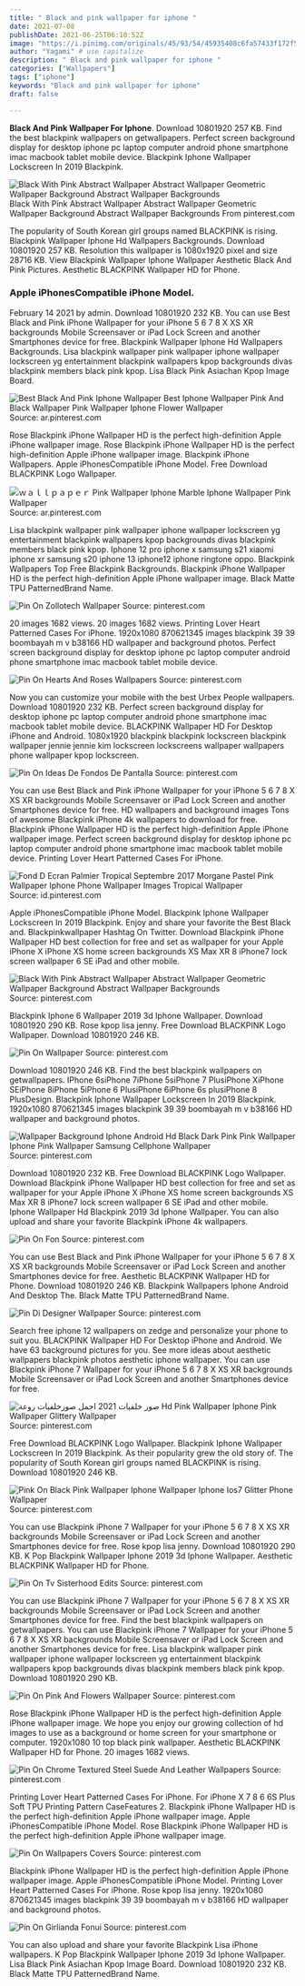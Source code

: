 ```yaml
---
title: " Black and pink wallpaper for iphone "
date: 2021-07-08
publishDate: 2021-06-25T06:10:52Z
image: "https://i.pinimg.com/originals/45/93/54/45935408c6fa57433f172f542e1a8b3c.jpg"
author: "Yagami" # use capitalize
description: " Black and pink wallpaper for iphone "
categories: ["Wallpapers"]
tags: ["iphone"]
keywords: "Black and pink wallpaper for iphone"
draft: false

---
```



**Black And Pink Wallpaper For Iphone**. Download 10801920 257 KB. Find the best blackpink wallpapers on getwallpapers. Perfect screen background display for desktop iphone pc laptop computer android phone smartphone imac macbook tablet mobile device. Blackpink Iphone Wallpaper Lockscreen In 2019 Blackpink.

![Black With Pink Abstract Wallpaper Abstract Wallpaper Geometric Wallpaper Background Abstract Wallpaper Backgrounds](https://i.pinimg.com/originals/20/5f/6f/205f6fbcd20a061e951305fbc430b366.jpg "Black With Pink Abstract Wallpaper Abstract Wallpaper Geometric Wallpaper Background Abstract Wallpaper Backgrounds")
Black With Pink Abstract Wallpaper Abstract Wallpaper Geometric Wallpaper Background Abstract Wallpaper Backgrounds From pinterest.com


The popularity of South Korean girl groups named BLACKPINK is rising. Blackpink Wallpaper Iphone Hd Wallpapers Backgrounds. Download 10801920 257 KB. Resolution this wallpaper is 1080x1920 pixel and size 28716 KB. View Blackpink Wallpaper Iphone Wallpaper Aesthetic Black And Pink Pictures. Aesthetic BLACKPINK Wallpaper HD for Phone.

### Apple iPhonesCompatible iPhone Model.

February 14 2021 by admin. Download 10801920 232 KB. You can use Best Black and Pink iPhone Wallpaper for your iPhone 5 6 7 8 X XS XR backgrounds Mobile Screensaver or iPad Lock Screen and another Smartphones device for free. Blackpink Wallpaper Iphone Hd Wallpapers Backgrounds. Lisa blackpink wallpaper pink wallpaper iphone wallpaper lockscreen yg entertainment blackpink wallpapers kpop backgrounds divas blackpink members black pink kpop. Lisa Black Pink Asiachan Kpop Image Board.


![Best Black And Pink Iphone Wallpaper Best Iphone Wallpaper Pink And Black Wallpaper Pink Wallpaper Iphone Flower Wallpaper](https://i.pinimg.com/originals/2c/07/f6/2c07f6c7daf383007bb5e649e5398258.jpg "Best Black And Pink Iphone Wallpaper Best Iphone Wallpaper Pink And Black Wallpaper Pink Wallpaper Iphone Flower Wallpaper")
Source: ar.pinterest.com

Rose Blackpink iPhone Wallpaper HD is the perfect high-definition Apple iPhone wallpaper image. Rose Blackpink iPhone Wallpaper HD is the perfect high-definition Apple iPhone wallpaper image. Blackpink iPhone Wallpapers. Apple iPhonesCompatible iPhone Model. Free Download BLACKPINK Logo Wallpaper.

![ｗａｌｌｐａｐｅｒ Pink Wallpaper Iphone Marble Iphone Wallpaper Pink Wallpaper](https://i.pinimg.com/originals/b5/89/c0/b589c078c8bd89bba04abf098e8b0df9.jpg "ｗａｌｌｐａｐｅｒ Pink Wallpaper Iphone Marble Iphone Wallpaper Pink Wallpaper")
Source: ar.pinterest.com

Lisa blackpink wallpaper pink wallpaper iphone wallpaper lockscreen yg entertainment blackpink wallpapers kpop backgrounds divas blackpink members black pink kpop. Iphone 12 pro iphone x samsung s21 xiaomi iphone xr samsung s20 iphone 13 iphone12 iphone ringtone oppo. Blackpink Wallpapers Top Free Blackpink Backgrounds. Blackpink iPhone Wallpaper HD is the perfect high-definition Apple iPhone wallpaper image. Black Matte TPU PatternedBrand Name.

![Pin On Zollotech Wallpaper](https://i.pinimg.com/originals/ab/4e/5d/ab4e5d14e92cc8b79638c9ff10679e3b.png "Pin On Zollotech Wallpaper")
Source: pinterest.com

20 images 1682 views. 20 images 1682 views. Printing Lover Heart Patterned Cases For iPhone. 1920x1080 870621345 images blackpink 39 39 boombayah m v b38166 HD wallpaper and background photos. Perfect screen background display for desktop iphone pc laptop computer android phone smartphone imac macbook tablet mobile device.

![Pin On Hearts And Roses Wallpapers](https://i.pinimg.com/originals/96/76/83/967683944cea4fdd8f4482cceaf9accf.jpg "Pin On Hearts And Roses Wallpapers")
Source: pinterest.com

Now you can customize your mobile with the best Urbex People wallpapers. Download 10801920 232 KB. Perfect screen background display for desktop iphone pc laptop computer android phone smartphone imac macbook tablet mobile device. BLACKPINK Wallpaper HD For Desktop iPhone and Android. 1080x1920 blackpink blackpink lockscreen blackpink wallpaper jennie jennie kim lockscreen lockscreens wallpaper wallpapers phone wallpaper kpop lockscreen.

![Pin On Ideas De Fondos De Pantalla](https://i.pinimg.com/736x/2f/9f/ca/2f9fca9643f0c44e9348b004ce4c7339.jpg "Pin On Ideas De Fondos De Pantalla")
Source: pinterest.com

You can use Best Black and Pink iPhone Wallpaper for your iPhone 5 6 7 8 X XS XR backgrounds Mobile Screensaver or iPad Lock Screen and another Smartphones device for free. HD wallpapers and background images Tons of awesome Blackpink iPhone 4k wallpapers to download for free. Blackpink iPhone Wallpaper HD is the perfect high-definition Apple iPhone wallpaper image. Perfect screen background display for desktop iphone pc laptop computer android phone smartphone imac macbook tablet mobile device. Printing Lover Heart Patterned Cases For iPhone.

![Fond D Ecran Palmier Tropical Septembre 2017 Morgane Pastel Pink Wallpaper Iphone Phone Wallpaper Images Tropical Wallpaper](https://i.pinimg.com/originals/d2/10/41/d2104166c3b7e7166b3e13c88fd1cd07.jpg "Fond D Ecran Palmier Tropical Septembre 2017 Morgane Pastel Pink Wallpaper Iphone Phone Wallpaper Images Tropical Wallpaper")
Source: id.pinterest.com

Apple iPhonesCompatible iPhone Model. Blackpink Iphone Wallpaper Lockscreen In 2019 Blackpink. Enjoy and share your favorite the Best Black and. Blackpinkwallpaper Hashtag On Twitter. Download Blackpink iPhone Wallpaper HD best collection for free and set as wallpaper for your Apple iPhone X iPhone XS home screen backgrounds XS Max XR 8 iPhone7 lock screen wallpaper 6 SE iPad and other mobile.

![Black With Pink Abstract Wallpaper Abstract Wallpaper Geometric Wallpaper Background Abstract Wallpaper Backgrounds](https://i.pinimg.com/originals/20/5f/6f/205f6fbcd20a061e951305fbc430b366.jpg "Black With Pink Abstract Wallpaper Abstract Wallpaper Geometric Wallpaper Background Abstract Wallpaper Backgrounds")
Source: pinterest.com

Blackpink Iphone 6 Wallpaper 2019 3d Iphone Wallpaper. Download 10801920 290 KB. Rose kpop lisa jenny. Free Download BLACKPINK Logo Wallpaper. Download 10801920 246 KB.

![Pin On Wallpaper](https://i.pinimg.com/564x/5d/b8/39/5db8398e4c73e826352a3b56e7abf8f2.jpg "Pin On Wallpaper")
Source: pinterest.com

Download 10801920 246 KB. Find the best blackpink wallpapers on getwallpapers. IPhone 6siPhone 7iPhone 5siPhone 7 PlusiPhone XiPhone SEiPhone 8iPhone 5iPhone 6 PlusiPhone 6iPhone 6s plusiPhone 8 PlusDesign. Blackpink Iphone Wallpaper Lockscreen In 2019 Blackpink. 1920x1080 870621345 images blackpink 39 39 boombayah m v b38166 HD wallpaper and background photos.

![Wallpaper Background Iphone Android Hd Black Dark Pink Pink Wallpaper Iphone Pink Wallpaper Samsung Cellphone Wallpaper](https://i.pinimg.com/originals/50/9f/3d/509f3d595e7930681386399f056501d1.jpg "Wallpaper Background Iphone Android Hd Black Dark Pink Pink Wallpaper Iphone Pink Wallpaper Samsung Cellphone Wallpaper")
Source: pinterest.com

Download 10801920 232 KB. Free Download BLACKPINK Logo Wallpaper. Download Blackpink iPhone Wallpaper HD best collection for free and set as wallpaper for your Apple iPhone X iPhone XS home screen backgrounds XS Max XR 8 iPhone7 lock screen wallpaper 6 SE iPad and other mobile. Iphone Wallpaper Hd Blackpink 2019 3d Iphone Wallpaper. You can also upload and share your favorite Blackpink iPhone 4k wallpapers.

![Pin On Fon](https://i.pinimg.com/originals/3c/2d/78/3c2d7814dd26dca449b5bebc63b0f8a6.jpg "Pin On Fon")
Source: pinterest.com

You can use Best Black and Pink iPhone Wallpaper for your iPhone 5 6 7 8 X XS XR backgrounds Mobile Screensaver or iPad Lock Screen and another Smartphones device for free. Aesthetic BLACKPINK Wallpaper HD for Phone. Download 10801920 246 KB. Blackpink Wallpapers Iphone Android And Desktop The. Black Matte TPU PatternedBrand Name.

![Pin Di Designer Wallpaper](https://i.pinimg.com/564x/ac/21/5f/ac215f32b4faab086f4f9da2fd7b24a1.jpg "Pin Di Designer Wallpaper")
Source: pinterest.com

Search free iphone 12 wallpapers on zedge and personalize your phone to suit you. BLACKPINK Wallpaper HD For Desktop iPhone and Android. We have 63 background pictures for you. See more ideas about aesthetic wallpapers blackpink photos aesthetic iphone wallpaper. You can use Blackpink iPhone 7 Wallpaper for your iPhone 5 6 7 8 X XS XR backgrounds Mobile Screensaver or iPad Lock Screen and another Smartphones device for free.

![صور خلفيات 2021 اجمل صورخلفيات روعة Hd Pink Wallpaper Iphone Pink Wallpaper Glittery Wallpaper](https://i.pinimg.com/474x/f2/7b/84/f27b84f1e8a71bd8288661f0296a3ffa.jpg "صور خلفيات 2021 اجمل صورخلفيات روعة Hd Pink Wallpaper Iphone Pink Wallpaper Glittery Wallpaper")
Source: pinterest.com

Free Download BLACKPINK Logo Wallpaper. Blackpink Iphone Wallpaper Lockscreen In 2019 Blackpink. As their popularity grew the old story of. The popularity of South Korean girl groups named BLACKPINK is rising. Download 10801920 246 KB.

![Pink On Black Pink Wallpaper Iphone Wallpaper Iphone Ios7 Glitter Phone Wallpaper](https://i.pinimg.com/originals/95/54/3e/95543e54401f4e14bf71fdefa81757df.jpg "Pink On Black Pink Wallpaper Iphone Wallpaper Iphone Ios7 Glitter Phone Wallpaper")
Source: pinterest.com

You can use Blackpink iPhone 7 Wallpaper for your iPhone 5 6 7 8 X XS XR backgrounds Mobile Screensaver or iPad Lock Screen and another Smartphones device for free. Rose kpop lisa jenny. Download 10801920 290 KB. K Pop Blackpink Wallpaper Iphone 2019 3d Iphone Wallpaper. Aesthetic BLACKPINK Wallpaper HD for Phone.

![Pin On Tv Sisterhood Edits](https://i.pinimg.com/originals/07/cd/a5/07cda5447d9452f92d08b21d537efa6d.jpg "Pin On Tv Sisterhood Edits")
Source: pinterest.com

You can use Blackpink iPhone 7 Wallpaper for your iPhone 5 6 7 8 X XS XR backgrounds Mobile Screensaver or iPad Lock Screen and another Smartphones device for free. Find the best blackpink wallpapers on getwallpapers. You can use Blackpink iPhone 7 Wallpaper for your iPhone 5 6 7 8 X XS XR backgrounds Mobile Screensaver or iPad Lock Screen and another Smartphones device for free. Lisa blackpink wallpaper pink wallpaper iphone wallpaper lockscreen yg entertainment blackpink wallpapers kpop backgrounds divas blackpink members black pink kpop. Download 10801920 290 KB.

![Pin On Pink And Flowers Wallpaper](https://i.pinimg.com/originals/ef/7b/69/ef7b69f2c8a6bc2e43ea4c481b8470a4.jpg "Pin On Pink And Flowers Wallpaper")
Source: pinterest.com

Rose Blackpink iPhone Wallpaper HD is the perfect high-definition Apple iPhone wallpaper image. We hope you enjoy our growing collection of hd images to use as a background or home screen for your smartphone or computer. 1920x1080 10 top black pink wallpaper. Aesthetic BLACKPINK Wallpaper HD for Phone. 20 images 1682 views.

![Pin On Chrome Textured Steel Suede And Leather Wallpapers](https://i.pinimg.com/originals/ac/68/ec/ac68ec53420a2340dd77f48bb2821dd2.jpg "Pin On Chrome Textured Steel Suede And Leather Wallpapers")
Source: pinterest.com

Printing Lover Heart Patterned Cases For iPhone. For iPhone X 7 8 6 6S Plus Soft TPU Printing Pattern CaseFeatures 2. Blackpink iPhone Wallpaper HD is the perfect high-definition Apple iPhone wallpaper image. Apple iPhonesCompatible iPhone Model. Rose Blackpink iPhone Wallpaper HD is the perfect high-definition Apple iPhone wallpaper image.

![Pin On Wallpapers Covers](https://i.pinimg.com/originals/0c/97/8f/0c978f37655617241c91c137c5d99f97.jpg "Pin On Wallpapers Covers")
Source: pinterest.com

Blackpink iPhone Wallpaper HD is the perfect high-definition Apple iPhone wallpaper image. Apple iPhonesCompatible iPhone Model. Printing Lover Heart Patterned Cases For iPhone. Rose kpop lisa jenny. 1920x1080 870621345 images blackpink 39 39 boombayah m v b38166 HD wallpaper and background photos.

![Pin On Girlianda Fonui](https://i.pinimg.com/originals/45/93/54/45935408c6fa57433f172f542e1a8b3c.jpg "Pin On Girlianda Fonui")
Source: pinterest.com

You can also upload and share your favorite Blackpink Lisa iPhone wallpapers. K Pop Blackpink Wallpaper Iphone 2019 3d Iphone Wallpaper. Lisa Black Pink Asiachan Kpop Image Board. Download 10801920 232 KB. Black Matte TPU PatternedBrand Name.

